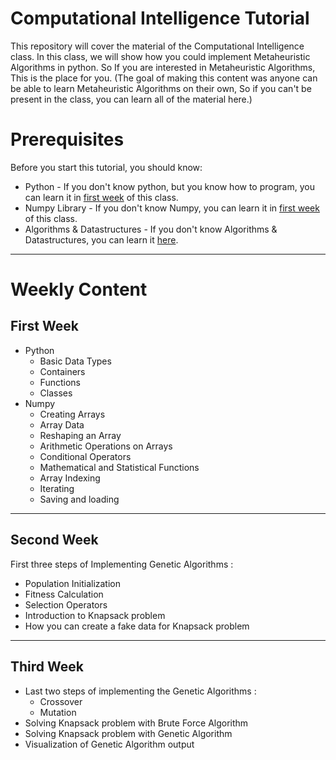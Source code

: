 # Computational Intelligence Tutorial
This repository will cover the material of the Computational Intelligence class. In this class, we will show how you could implement Metaheuristic Algorithms in python. So If you are interested in Metaheuristic Algorithms, This is the place for you. (The goal of making this content was anyone can be able to learn Metaheuristic Algorithms on their own, So if you can't be present in the class, you can learn all of the material here.)

# Prerequisites
Before you start this tutorial, you should know:
* Python - If you don't know python, but you know how to program, you can learn it in <a href="https://github.com/Computational-Intelligence-Fall18/Python-Numpy-Instructor-Codes/blob/master/Week%201%20-%20Intro%20to%20Python%20and%20Numpy/Python.ipynb">first week</a> of this class.
* Numpy Library - If you don't know Numpy, you can learn it in <a href="https://github.com/Computational-Intelligence-Fall18/Computational-Intelligence-Tutorials/blob/master/Week%201%20-%20Intro%20to%20Python%20and%20Numpy/Numpy.ipynb">first week</a> of this class.
* Algorithms & Datastructures - If you don't know Algorithms & Datastructures, you can learn it <a href="https://eu.udacity.com/course/data-structures-and-algorithms-in-python--ud513">here</a>.
---
# Weekly Content
## First Week
* Python
  * Basic Data Types
  * Containers
  * Functions
  * Classes
* Numpy
  * Creating Arrays
  * Array Data
  * Reshaping an Array
  * Arithmetic Operations on Arrays
  * Conditional Operators
  * Mathematical and Statistical Functions
  * Array Indexing
  * Iterating
  * Saving and loading
---
## Second Week
First three steps of Implementing Genetic Algorithms :
  * Population Initialization
  * Fitness Calculation
  * Selection Operators
* Introduction to Knapsack problem
* How you can create a fake data for Knapsack problem
---
## Third Week
* Last two steps of implementing the Genetic Algorithms :
  * Crossover
  * Mutation
* Solving Knapsack problem with Brute Force Algorithm
* Solving Knapsack problem with Genetic Algorithm
* Visualization of Genetic Algorithm output
